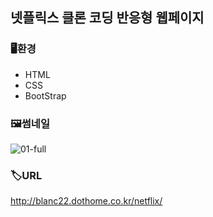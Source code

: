 ## 넷플릭스 클론 코딩 반응형 웹페이지

### 🖥환경
- HTML
- CSS
- BootStrap

### 🖼썸네일
![01-full](https://user-images.githubusercontent.com/83056872/128038998-8f86b2d1-5b61-40e0-a355-d788431229b8.jpg)

### 🏷URL
http://blanc22.dothome.co.kr/netflix/
